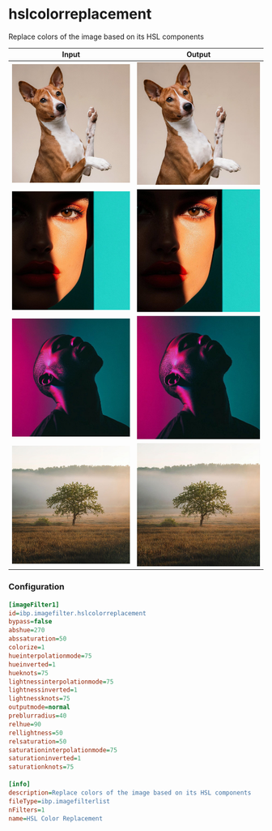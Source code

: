 # hslcolorreplacement

Replace colors of the image based on its HSL components

| Input | Output |
|--------|--------|
| ![dog](../assets/img_in/dog.jpg) | ![dog_hslcolorreplacement](../assets/img_out/dog_hslcolorreplacement.jpg) |
| ![female](../assets/img_in/female.jpg) | ![female_hslcolorreplacement](../assets/img_out/female_hslcolorreplacement.jpg) |
| ![male](../assets/img_in/male.jpg) | ![male_hslcolorreplacement](../assets/img_out/male_hslcolorreplacement.jpg) |
| ![tree](../assets/img_in/tree.jpg) | ![tree_hslcolorreplacement](../assets/img_out/tree_hslcolorreplacement.jpg) |

### Configuration

```ini
[imageFilter1]
id=ibp.imagefilter.hslcolorreplacement
bypass=false
abshue=270
abssaturation=50
colorize=1
hueinterpolationmode=75
hueinverted=1
hueknots=75
lightnessinterpolationmode=75
lightnessinverted=1
lightnessknots=75
outputmode=normal
preblurradius=40
relhue=90
rellightness=50
relsaturation=50
saturationinterpolationmode=75
saturationinverted=1
saturationknots=75

[info]
description=Replace colors of the image based on its HSL components
fileType=ibp.imagefilterlist
nFilters=1
name=HSL Color Replacement


```
